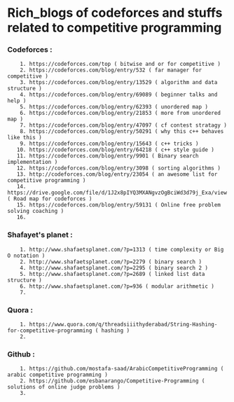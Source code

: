 # Rich_blogs of codeforces and stuffs related to competitive programming

### Codeforces :
        1. https://codeforces.com/top ( bitwise and or for competitive )
        2. https://codeforces.com/blog/entry/532 ( far manager for competitive )
        3. https://codeforces.com/blog/entry/13529 ( algorithm and data structure )
        4. https://codeforces.com/blog/entry/69089 ( beginner talks and help )
        5. https://codeforces.com/blog/entry/62393 ( unordered map )
        6. https://codeforces.com/blog/entry/21853 ( more from unordered map )
        7. https://codeforces.com/blog/entry/47097 ( cf contest stratagy )
        8. https://codeforces.com/blog/entry/50291 ( why this c++ behaves like this )
        9. https://codeforces.com/blog/entry/15643 ( c++ tricks )
       10. https://codeforces.com/blog/entry/64218 ( c++ style guide )
       11. https://codeforces.com/blog/entry/9901 ( Binary search implementation )
       12. https://codeforces.com/blog/entry/3098 ( sorting algorithms )
       13. http://codeforces.com/blog/entry/23054 ( an awesome list for competitive programming )
       14. https://drive.google.com/file/d/1J2x8pIYQ3MXANgvzOgBciWd3d79j_Exa/view ( Road map for codeforces )
       15. https://codeforces.com/blog/entry/59131 ( Online free problem solving coaching )
       16.
       
       
### Shafayet's planet :
        1. http://www.shafaetsplanet.com/?p=1313 ( time complexity or Big O notation )
        2. http://www.shafaetsplanet.com/?p=2279 ( binary search )
        4. http://www.shafaetsplanet.com/?p=2295 ( binary search 2 )
        5. http://www.shafaetsplanet.com/?p=2689 ( linked list data structure )
        6. http://www.shafaetsplanet.com/?p=936 ( modular arithmetic )
        7. 
        
        
### Quora :
        1. https://www.quora.com/q/threadsiiithyderabad/String-Hashing-for-competitive-programming ( hashing )
        2. 
       
### Github :
        1. https://github.com/mostafa-saad/ArabicCompetitiveProgramming ( arabic competitive programming )
        2. https://github.com/esbanarango/Competitive-Programming ( solutions of online judge problems )
        3. 
